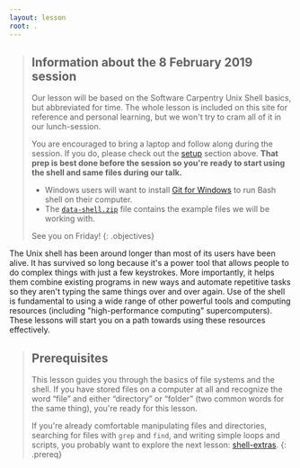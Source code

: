 ```yaml
---
layout: lesson
root: .
---
```


> ## Information about the 8 February 2019 session
> Our lesson will be based on the Software Carpentry Unix Shell basics, but abbreviated
> for time. The whole lesson is included on this site for reference and personal learning,
> but we won't try to cram all of it in our lunch-session.
>
> You are encouraged to bring a laptop and follow along during the session. If you do,
> please check out the [setup](setup.html) section above. **That prep is best done
> before the session so you're ready to start using the shell and same files during
> our talk.**
> * Windows users will want to install [Git for Windows](https://gitforwindows.org) to
> run Bash shell on their computer.
> * The [`data-shell.zip`](data/data-shell.zip) file contains the example files we
> will be working with.
>
> See you on Friday!
{: .objectives}


The Unix shell has been around longer than most of its users have been alive.
It has survived so long because it's a power tool
that allows people to do complex things with just a few keystrokes.
More importantly,
it helps them combine existing programs in new ways
and automate repetitive tasks
so they aren't typing the same things over and over again.
Use of the shell is fundamental to using a wide range of other powerful tools
and computing resources (including "high-performance computing" supercomputers).
These lessons will start you on a path towards using these resources effectively.

> ## Prerequisites
>
> This lesson guides you through the basics of file systems and the
> shell.  If you have stored files on a computer at all and recognize
> the word “file” and either “directory” or “folder” (two common words
> for the same thing), you're ready for this lesson.
>
> If you're already comfortable manipulating files and directories,
> searching for files with `grep` and `find`, and writing simple loops
> and scripts, you probably want to explore the next lesson: [shell-extras](http://swcarpentry.github.io/shell-extras/).
{: .prereq}
